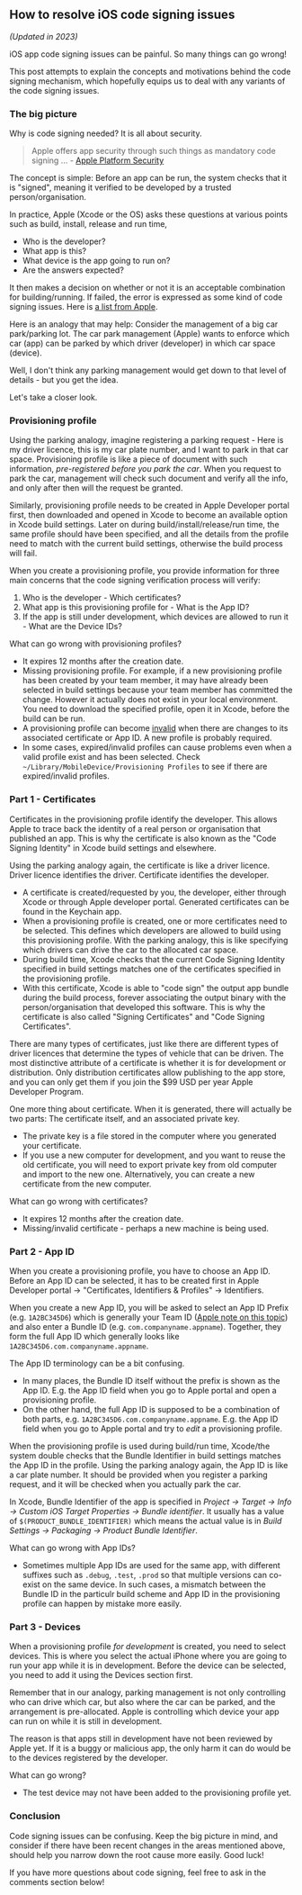 ## How to resolve iOS code signing issues

_(Updated in 2023)_

iOS app code signing issues can be painful. So many things can go wrong! 

This post attempts to explain the concepts and motivations behind the code signing mechanism, which hopefully equips us to deal with any variants of the code signing issues.

### The big picture

Why is code signing needed? It is all about security.

> Apple offers app security through such things as mandatory code signing ... - [Apple Platform Security](https://support.apple.com/en-au/guide/security/sec7c917bf14/web)

The concept is simple: Before an app can be run, the system checks that it is "signed", meaning it verified to be developed by a trusted person/organisation.

In practice, Apple (Xcode or the OS) asks these questions at various points such as build, install, release and run time,

- Who is the developer? 
- What app is this? 
- What device is the app going to run on?
- Are the answers expected?

It then makes a decision on whether or not it is an acceptable combination for building/running. If failed, the error is expressed as some kind of code signing issues. Here is [a list from Apple](https://developer.apple.com/library/archive/technotes/tn2407/_index.html).

Here is an analogy that may help: Consider the management of a big car park/parking lot. The car park management (Apple) wants to enforce which car (app) can be parked by which driver (developer) in which car space (device).

Well, I don't think any parking management would get down to that level of details - but you get the idea.

Let's take a closer look.


### Provisioning profile

Using the parking analogy, imagine registering a parking request - Here is my driver licence, this is my car plate number, and I want to park in that car space. Provisioning profile is like a piece of document with such information, _pre-registered before you park the car_. When you request to park the car, management will check such document and verify all the info, and only after then will the request be granted.

Similarly, provisioning profile needs to be created in Apple Developer portal first, then downloaded and opened in Xcode to become an available option in Xcode build settings. Later on during build/install/release/run time, the same profile should have been specified, and all the details from the profile need to match with the current build settings, otherwise the build process will fail.

When you create a provisioning profile, you provide information for three main concerns that the code signing verification process will verify:

1. Who is the developer - Which certificates?
2. What app is this provisioning profile for - What is the App ID?
3. If the app is still under development, which devices are allowed to run it - What are the Device IDs?

What can go wrong with provisioning profiles?

- It expires 12 months after the creation date.
- Missing provisioning profile. For example, if a new provisioning profile has been created by your team member, it may have already been selected in build settings because your team member has committed the change. However it actually does not exist in your local environment. You need to download the specified profile, open it in Xcode, before the build can be run.
- A provisioning profile can become [invalid](https://developer.apple.com/library/archive/qa/qa1878/_index.html) when there are changes to its associated certificate or App ID. A new profile is probably required.
- In some cases, expired/invalid profiles can cause problems even when a valid profile exist and has been selected. Check `~/Library/MobileDevice/Provisioning Profiles` to see if there are expired/invalid profiles.


### Part 1 - Certificates

Certificates in the provisioning profile identify the developer. This allows Apple to trace back the identity of a real person or organisation that published an app. This is why the certificate is also known as the "Code Signing Identity" in Xcode build settings and elsewhere.

Using the parking analogy again, the certificate is like a driver licence. Driver licence identifies the driver. Certificate identifies the developer. 

- A certificate is created/requested by you, the developer, either through Xcode or through Apple developer portal. Generated certificates can be found in the Keychain app. 
- When a provisioning profile is created, one or more certificates need to be selected. This defines which developers are allowed to build using this provisioning profile. With the parking analogy, this is like specifying which drivers can drive the car to the allocated car space.
- During build time, Xcode checks that the current Code Signing Identity specified in build settings matches one of the certificates specified in the provisioning profile. 
- With this certificate, Xcode is able to "code sign" the output app bundle during the build process,  forever associating the output binary with the person/organisation that developed this software. This is why the certificate is also called "Signing Certificates" and "Code Signing Certificates".

There are many types of certificates, just like there are different types of driver licences that determine the types of vehicle that can be driven. The most distinctive attribute of a certificate is whether it is for  development or distribution. Only distribution certificates allow publishing to the app store, and you can only get them if you join the $99 USD per year Apple Developer Program. 

One more thing about certificate. When it is generated, there will actually be two parts: The certificate itself, and an associated private key. 

- The private key is a file stored in the computer where you generated your certificate.
- If you use a new computer for development, and you want to reuse the old certificate, you will need to export private key from old computer and import to the new one. Alternatively, you can create a new certificate from the new computer.
    
What can go wrong with certificates?

- It expires 12 months after the creation date.
- Missing/invalid certificate - perhaps a new machine is being used.


### Part 2 - App ID

When you create a provisioning profile, you have to choose an App ID. Before an App ID can be selected, it has to be created first in Apple Developer portal -> "Certificates, Identifiers & Profiles" -> Identifiers.

When you create a new App ID, you will be asked to select an App ID Prefix (e.g. `1A2BC345D6`) which is generally your Team ID ([Apple note on this topic](https://developer.apple.com/library/archive/technotes/tn2311/_index.html)) and also enter a Bundle ID (e.g. `com.companyname.appname`). Together, they form the full App ID which generally looks like `1A2BC345D6.com.companyname.appname`.

The App ID terminology can be a bit confusing. 

- In many places, the Bundle ID itself without the prefix is shown as the App ID. E.g. the App ID field when you go to Apple portal and open a provisioning profile.
- On the other hand, the full App ID is supposed to be a combination of both parts, e.g. `1A2BC345D6.com.companyname.appname`. E.g. the App ID field when you go to Apple portal and try to _edit_ a provisioning profile.

When the provisioning profile is used during build/run time, Xcode/the system double checks that the Bundle Identifier in build settings matches the App ID in the profile. Using the parking analogy again, the App ID is like a car plate number. It should be provided when you register a parking request, and it will be checked when you actually park the car.

In Xcode, Bundle Identifier of the app is specified in _Project -> Target -> Info -> Custom iOS Target Properties -> Bundle identifier_. It usually has a value of `$(PRODUCT_BUNDLE_IDENTIFIER)` which means the actual value is in _Build Settings -> Packaging -> Product Bundle Identifier_.

What can go wrong with App IDs?

- Sometimes multiple App IDs are used for the same app, with different suffixes such as `.debug`, `.test`, `.prod` so that multiple versions can co-exist on the same device. In such cases, a mismatch between the Bundle ID in the particulr build scheme and App ID in the provisioning profile can happen by mistake more easily.


### Part 3 - Devices

When a provisioning profile _for development_ is created, you need to select devices. This is where you select the actual iPhone where you are going to run your app while it is in development. Before the device can be selected, you need to add it using the Devices section first. 

Remember that in our analogy, parking management is not only controlling who can drive which car, but also where the car can be parked, and the arrangement is pre-allocated. Apple is controlling which device your app can run on while it is still in development.

The reason is that apps still in development have not been reviewed by Apple yet. If it is a buggy or malicious app, the only harm it can do would be to the devices registered by the developer.

What can go wrong?

- The test device may not have been added to the provisioning profile yet.


### Conclusion

Code signing issues can be confusing. Keep the big picture in mind, and consider if there have been recent changes in the areas mentioned above, should help you narrow down the root cause more easily. Good luck!

If you have more questions about code signing, feel free to ask in the comments section below!


